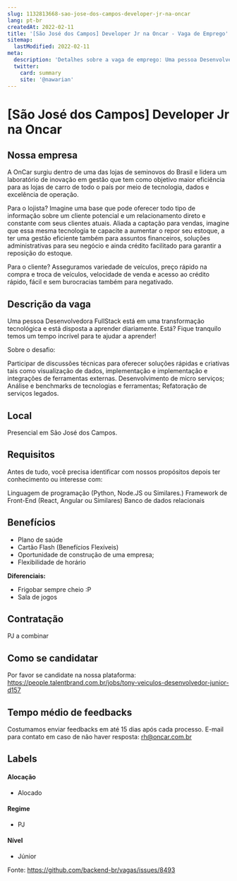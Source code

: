 ```yaml
---
slug: 1132813668-sao-jose-dos-campos-developer-jr-na-oncar
lang: pt-br
createdAt: 2022-02-11
title: '[São José dos Campos] Developer Jr na Oncar - Vaga de Emprego'
sitemap:
  lastModified: 2022-02-11
meta:
  description: 'Detalhes sobre a vaga de emprego: Uma pessoa Desenvolvedora FullStack está em uma transformação tecnológica e está disposta a aprender diariamente. Está? Fique tranquilo temos um tempo incrível para te ajudar a aprender! Sobre o desafio: Participar de discussões técnicas para oferecer soluções rápidas e criativas tais como visualização de dados, implementação e implementação e integrações de ferramentas externas. Desenvolvimento de micro serviços; Análise e benchmarks de tecnologias e ferramentas; Refatoração de serviços legados.'
  twitter:
    card: summary
    site: '@nawarian'
---
```


# [São José dos Campos] Developer Jr na Oncar

<!--
==================================================
Caso a vaga for remoto durante a pandemia informar no texto "Remoto durante o covid"
==================================================
-->
<!-- 
==================================================
POR FAVOR, SÓ POSTE SE A VAGA FOR PARA BACK-END!

Não faça distinção de gênero no título da vaga.

Use: "Back-End Developer" ao invés de 
"Desenvolvedor Back-End" \o/

Exemplo: `[São Paulo] Back-End Developer @ NOME DA EMPRESA`
==================================================
-->
<!--
==================================================
Caso a vaga for remoto durante a pandemia deixar a linha abaixo
==================================================
-->


## Nossa empresa

A OnCar surgiu dentro de uma das lojas de seminovos do Brasil e lidera um laboratório de inovação em gestão que tem como objetivo maior eficiência para as lojas de carro de todo o país por meio de tecnologia, dados e excelência de operação.

Para o lojista?
Imagine uma base que pode oferecer todo tipo de informação sobre um cliente potencial e um relacionamento direto e constante com seus clientes atuais.
Aliada a captação para vendas, imagine que essa mesma tecnologia te capacite a aumentar o repor seu estoque, a ter uma gestão eficiente também para assuntos financeiros, soluções administrativas para seu negócio e ainda crédito facilitado para garantir a reposição do estoque.

Para o cliente?
Asseguramos variedade de veículos, preço rápido na compra e troca de veículos, velocidade de venda e acesso ao crédito rápido, fácil e sem burocracias também para negativado.

## Descrição da vaga

Uma pessoa Desenvolvedora FullStack está em uma transformação tecnológica e está disposta a aprender diariamente.
Está? Fique tranquilo temos um tempo incrível para te ajudar a aprender!

Sobre o desafio:

Participar de discussões técnicas para oferecer soluções rápidas e criativas tais como visualização de dados, implementação e implementação e integrações de ferramentas externas.
Desenvolvimento de micro serviços;
Análise e benchmarks de tecnologias e ferramentas;
Refatoração de serviços legados.

## Local

Presencial em São José dos Campos.

## Requisitos

Antes de tudo, você precisa identificar com nossos propósitos depois ter conhecimento ou interesse com:

Linguagem de programação (Python, Node.JS ou Similares.)
Framework de Front-End (React, Angular ou Similares)
Banco de dados relacionais

## Benefícios

- Plano de saúde
- Cartão Flash (Benefícios Flexíveis)
- Oportunidade de construção de uma empresa;
- Flexibilidade de horário

**Diferenciais:**

- Frigobar sempre cheio :P
- Sala de jogos


## Contratação

PJ a combinar

## Como se candidatar

Por favor se candidate na nossa plataforma: https://people.talentbrand.com.br/jobs/tony-veiculos-desenvolvedor-junior-d157

## Tempo médio de feedbacks

Costumamos enviar feedbacks em até 15 dias após cada processo.
E-mail para contato em caso de não haver resposta: rh@oncar.com.br

## Labels
<!-- retire os labels que não fazem sentido à vaga -->

#### Alocação
- Alocado


#### Regime

- PJ

#### Nível
- Júnior





Fonte: https://github.com/backend-br/vagas/issues/8493